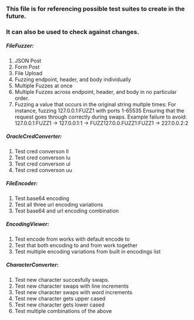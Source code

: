 ### This file is for referencing possible test suites to create in the future.

### It can also be used to check against changes.

##### _FileFuzzer:_

1. JSON Post
2. Form Post
3. File Upload
4. Fuzzing endpoint, header, and body individually
5. Multiple Fuzzes at once
6. Multiple Fuzzes across endpoint, header, and body in no particular
   order.
7. Fuzzing a value that occurs in the original string multple times:
   For instance, fuzzing 127.0.0.1:FUZZ1 with ports 1-65535
   Ensuring that the request goes through correctly during swaps.
   Example failure to avoid:
   127.0.0.1:FUZZ1 -> 127.0.0.1:1 ->
   FUZZ127.0.0.FUZZ1:FUZZ1 -> 227.0.0.2:2

##### _OracleCredConverter:_

1. Test cred converson ll
2. Test cred converson lu
3. Test cred converson ul
4. Test cred converson uu

##### _FileEncoder:_

1. Test base64 encoding
2. Test all three url encoding variations
3. Test base64 and url encoding combination

##### _EncodingViewer:_

1. Test encode from works with default encode to
2. Test that both encoding to and from work together
3. Test multiple encoding variations from built in encodings list

##### _CharacterConverter:_

1. Test new character succesfully swaps.
2. Test new character swaps with line increments
3. Test new character swaps with word increments
4. Test new character gets upper cased
5. Test new character gets lower cased
6. Test multiple combinations of the above
